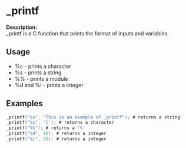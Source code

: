 # _printf

**Description:**\
_printf is a C function that prints the format of inputs and variables.

## Usage

* %c - prints a character
* %s - prints a string
* %% - prints a module
* %d and %i - prints a integer

## Examples

```C
_printf("%s", "This is an example of _printf"); # returns a string
_printf("%c", 'C'); # returns a character
_printf("%%"); # returns a '%'
_printf("%d", 10); # returns a integer
_printf("%i", 20); # returns a integer
```